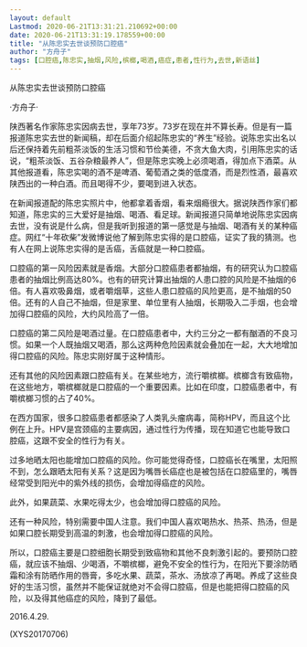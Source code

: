 ```yaml
---
layout: default
Lastmod: 2020-06-21T13:31:21.210692+00:00
date: 2020-06-21T13:31:19.178559+00:00
title: "从陈忠实去世谈预防口腔癌"
author: "方舟子"
tags: [口腔癌,陈忠实,抽烟,风险,槟榔,喝酒,癌症,患者,性行为,去世,新语丝]
---
```


从陈忠实去世谈预防口腔癌

·方舟子·

陕西著名作家陈忠实因病去世，享年73岁。73岁在现在并不算长寿。但是有一篇报道陈忠实去世的新闻稿，却在后面介绍起陈忠实的“养生”经验。说陈忠实出名以后还保持着先前粗茶淡饭的生活习惯和节俭美德，不贪大鱼大肉，引用陈忠实的话说，“粗茶淡饭、五谷杂粮最养人”，但是陈忠实晚上必须喝酒，得加点下酒菜。从其他报道看，陈忠实喝的酒不是啤酒、葡萄酒之类的低度酒，而是烈性酒，最喜欢陕西出的一种白酒。而且喝得不少，要喝到进入状态。

在新闻报道配的陈忠实照片中，他都拿着香烟，看来烟瘾很大。据说陕西作家们都知道，陈忠实的三大爱好是抽烟、喝酒、看足球。新闻报道只简单地说陈忠实因病去世，没有说是什么病，但是我听到报道的第一感觉是与抽烟、喝酒有关的某种癌症。网红“十年砍柴”发微博说他了解到陈忠实得的是口腔癌，证实了我的猜测。也有人在网上说陈忠实得的是舌癌，舌癌就是一种口腔癌。

口腔癌的第一风险因素就是香烟。大部分口腔癌患者都抽烟，有的研究认为口腔癌患者的抽烟比例高达80%。也有的研究计算出抽烟的人患口腔的风险是不抽烟的6倍。有人喜欢吸鼻烟，或者嚼烟草，这些人患口腔癌的风险更高，是不抽烟的50倍。还有的人自己不抽烟，但是家里、单位里有人抽烟，长期吸入二手烟，也会增加得口腔癌的风险，大约风险高了一倍。

口腔癌的第二风险是喝酒过量。在口腔癌患者中，大约三分之一都有酗酒的不良习惯。如果一个人既抽烟又喝酒，那么这两种危险因素就会叠加在一起，大大地增加得口腔癌的风险。陈忠实刚好属于这种情形。

还有其他的风险因素跟口腔癌有关。在某些地方，流行嚼槟榔。槟榔含有致癌物，在这些地方，嚼槟榔就是口腔癌的一个重要因素。比如在印度，口腔癌患者中，有嚼槟榔习惯的占了40%。

在西方国家，很多口腔癌患者都感染了人类乳头瘤病毒，简称HPV，而且这个比例在上升。HPV是宫颈癌的主要病因，通过性行为传播，现在知道它也能导致口腔癌，这跟不安全的性行为有关。

过多地晒太阳也能增加口腔癌的风险。你可能觉得奇怪，口腔癌长在嘴里，太阳照不到，怎么跟晒太阳有关系？这是因为嘴唇长癌症也是被包括在口腔癌里的，嘴唇经常受到阳光中的紫外线的损伤，会增加得癌症的风险。

此外，如果蔬菜、水果吃得太少，也会增加得口腔癌的风险。

还有一种风险，特别需要中国人注意。我们中国人喜欢喝热水、热茶、热汤，但是如果口腔长期受到高温的刺激，也会增加得口腔癌的风险。

所以，口腔癌主要是口腔细胞长期受到致癌物和其他不良刺激引起的。要预防口腔癌，就应该不抽烟、少喝酒，不嚼槟榔，避免不安全的性行为，在阳光下要涂防晒霜和涂有防晒作用的唇膏，多吃水果、蔬菜，茶水、汤放凉了再喝。养成了这些良好的生活习惯，虽然并不能保证就绝对不会得口腔癌，但是也能把得口腔癌的风险，以及得其他癌症的风险，降到了最低。

2016.4.29.

(XYS20170706)

